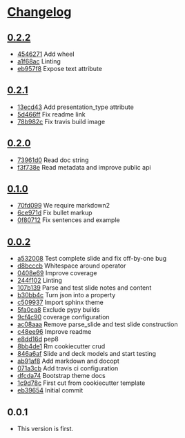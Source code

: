 # [Changelog](https://github.com/michaeljoseph/snide/releases)

## [0.2.2](https://github.com/michaeljoseph/snide/compare/0.2.1...0.2.2)

* [4546271](https://github.com/michaeljoseph/snide/commit/4546271) Add wheel
* [a1f68ac](https://github.com/michaeljoseph/snide/commit/a1f68ac) Linting
* [eb957f8](https://github.com/michaeljoseph/snide/commit/eb957f8) Expose text attribute

## [0.2.1](https://github.com/michaeljoseph/snide/compare/0.2.0...0.2.1)

* [13ecd43](https://github.com/michaeljoseph/snide/commit/13ecd43) Add presentation_type attribute
* [5d466ff](https://github.com/michaeljoseph/snide/commit/5d466ff) Fix readme link
* [78b982c](https://github.com/michaeljoseph/snide/commit/78b982c) Fix travis build image

## [0.2.0](https://github.com/michaeljoseph/snide/compare/0.1.0...0.2.0)

* [73961d0](https://github.com/michaeljoseph/snide/commit/73961d0) Read doc string
* [f3f738e](https://github.com/michaeljoseph/snide/commit/f3f738e) Read metadata and improve public api

## [0.1.0](https://github.com/michaeljoseph/snide/compare/0.0.2...0.1.0)

* [70fd099](https://github.com/michaeljoseph/snide/commit/70fd099) We require markdown2
* [6ce971d](https://github.com/michaeljoseph/snide/commit/6ce971d) Fix bullet markup
* [0f80712](https://github.com/michaeljoseph/snide/commit/0f80712) Fix sentences and example

## [0.0.2](https://github.com/michaeljoseph/snide/compare/0.0.1...0.0.2)

* [a532008](https://github.com/michaeljoseph/snide/commit/a532008) Test complete slide and fix off-by-one bug
* [d8bcccb](https://github.com/michaeljoseph/snide/commit/d8bcccb) Whitespace around operator
* [0408e69](https://github.com/michaeljoseph/snide/commit/0408e69) Improve coverage
* [244f102](https://github.com/michaeljoseph/snide/commit/244f102) Linting
* [107b139](https://github.com/michaeljoseph/snide/commit/107b139) Parse and test slide notes and content
* [b30bb4c](https://github.com/michaeljoseph/snide/commit/b30bb4c) Turn json into a property
* [c509937](https://github.com/michaeljoseph/snide/commit/c509937) Import sphinx theme
* [5fa0ca8](https://github.com/michaeljoseph/snide/commit/5fa0ca8) Exclude pypy builds
* [9cf4c90](https://github.com/michaeljoseph/snide/commit/9cf4c90) coverage configuration
* [ac08aaa](https://github.com/michaeljoseph/snide/commit/ac08aaa) Remove parse_slide and test slide construction
* [c48ee96](https://github.com/michaeljoseph/snide/commit/c48ee96) Improve readme
* [e8dd16d](https://github.com/michaeljoseph/snide/commit/e8dd16d) pep8
* [8bb4de1](https://github.com/michaeljoseph/snide/commit/8bb4de1) Rm cookiecutter crud
* [846a6af](https://github.com/michaeljoseph/snide/commit/846a6af) Slide and deck models and start testing
* [ab91af8](https://github.com/michaeljoseph/snide/commit/ab91af8) Add markdown and docopt
* [071a3cb](https://github.com/michaeljoseph/snide/commit/071a3cb) Add travis ci configuration
* [dfcda74](https://github.com/michaeljoseph/snide/commit/dfcda74) Bootstrap theme docs
* [1c9d78c](https://github.com/michaeljoseph/snide/commit/1c9d78c) First cut from cookiecutter template
* [eb39654](https://github.com/michaeljoseph/snide/commit/eb39654) Initial commit

## 0.0.1

* This version is first.